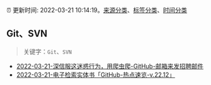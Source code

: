 :alarm_clock: 更新时间: 2022-03-21 10:14:19。[来源分类](../README.md)、[标签分类](../TAGS.md)、[时间分类](../TIMELINE.md)

## Git、SVN


> 关键字：`Git`、`SVN`



- [2022-03-21-深信服这迷惑行为，用爬虫爬-GitHub-邮箱来发招聘邮件](https://www.v2ex.com/t/841922) 
- [2022-03-21-电子检索实体书「GitHub-热点速览-v.22.12」](https://toutiao.io/k/xaanxtd) 